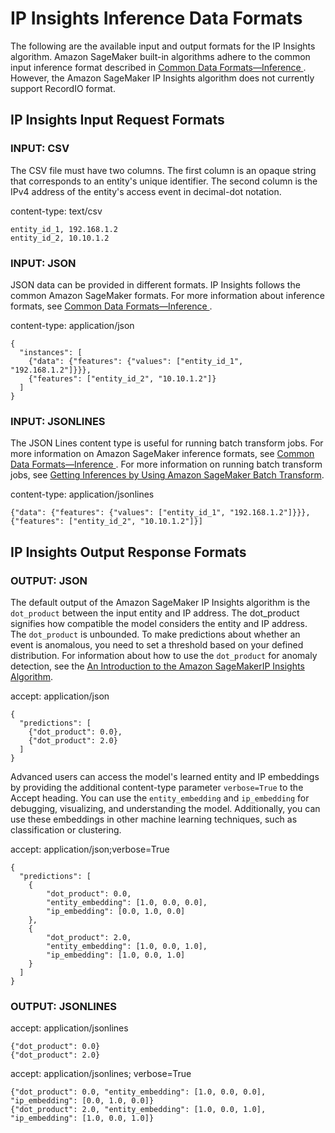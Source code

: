 # IP Insights Inference Data Formats<a name="ip-insights-inference-data-formats"></a>

The following are the available input and output formats for the IP Insights algorithm\. Amazon SageMaker built\-in algorithms adhere to the common input inference format described in [Common Data Formats—Inference ](cdf-inference.md)\. However, the Amazon SageMaker IP Insights algorithm does not currently support RecordIO format\.

## IP Insights Input Request Formats<a name="ip-insights-input-format-requests"></a>

### INPUT: CSV<a name="ip-insights-input-csv"></a>

The CSV file must have two columns\. The first column is an opaque string that corresponds to an entity's unique identifier\. The second column is the IPv4 address of the entity's access event in decimal\-dot notation\. 

content\-type: text/csv

```
entity_id_1, 192.168.1.2
entity_id_2, 10.10.1.2
```

### INPUT: JSON<a name="ip-insights-input-json"></a>

JSON data can be provided in different formats\. IP Insights follows the common Amazon SageMaker formats\. For more information about inference formats, see [Common Data Formats—Inference ](cdf-inference.md)\.

content\-type: application/json

```
{
  "instances": [
    {"data": {"features": {"values": ["entity_id_1", "192.168.1.2"]}}},
    {"features": ["entity_id_2", "10.10.1.2"]}
  ]
}
```

### INPUT: JSONLINES<a name="ip-insights-input-jsonlines"></a>

The JSON Lines content type is useful for running batch transform jobs\. For more information on Amazon SageMaker inference formats, see [Common Data Formats—Inference ](cdf-inference.md)\. For more information on running batch transform jobs, see [Getting Inferences by Using Amazon SageMaker Batch Transform](how-it-works-batch.md)\.

content\-type: application/jsonlines

```
{"data": {"features": {"values": ["entity_id_1", "192.168.1.2"]}}},
{"features": ["entity_id_2", "10.10.1.2"]}]
```

## IP Insights Output Response Formats<a name="ip-insights-ouput-format-response"></a>

### OUTPUT: JSON<a name="ip-insights-output-json"></a>

The default output of the Amazon SageMaker IP Insights algorithm is the `dot_product` between the input entity and IP address\. The dot\_product signifies how compatible the model considers the entity and IP address\. The `dot_product` is unbounded\. To make predictions about whether an event is anomalous, you need to set a threshold based on your defined distribution\. For information about how to use the `dot_product` for anomaly detection, see the [An Introduction to the Amazon SageMakerIP Insights Algorithm](https://github.com/awslabs/amazon-sagemaker-examples/blob/master/introduction_to_amazon_algorithms/ipinsights_login/ipinsights-tutorial.ipynb                  )\.

accept: application/json

```
{
  "predictions": [
    {"dot_product": 0.0},
    {"dot_product": 2.0}
  ]
}
```

Advanced users can access the model's learned entity and IP embeddings by providing the additional content\-type parameter `verbose=True` to the Accept heading\. You can use the `entity_embedding` and `ip_embedding` for debugging, visualizing, and understanding the model\. Additionally, you can use these embeddings in other machine learning techniques, such as classification or clustering\.

accept: application/json;verbose=True

```
{
  "predictions": [
    {
        "dot_product": 0.0,
        "entity_embedding": [1.0, 0.0, 0.0],
        "ip_embedding": [0.0, 1.0, 0.0]
    },
    {
        "dot_product": 2.0,
        "entity_embedding": [1.0, 0.0, 1.0],
        "ip_embedding": [1.0, 0.0, 1.0]
    }
  ]
}
```

### OUTPUT: JSONLINES<a name="ip-insights-jsonlines"></a>

accept: application/jsonlines 

```
{"dot_product": 0.0}
{"dot_product": 2.0}
```

accept: application/jsonlines; verbose=True 

```
{"dot_product": 0.0, "entity_embedding": [1.0, 0.0, 0.0], "ip_embedding": [0.0, 1.0, 0.0]}
{"dot_product": 2.0, "entity_embedding": [1.0, 0.0, 1.0], "ip_embedding": [1.0, 0.0, 1.0]}
```